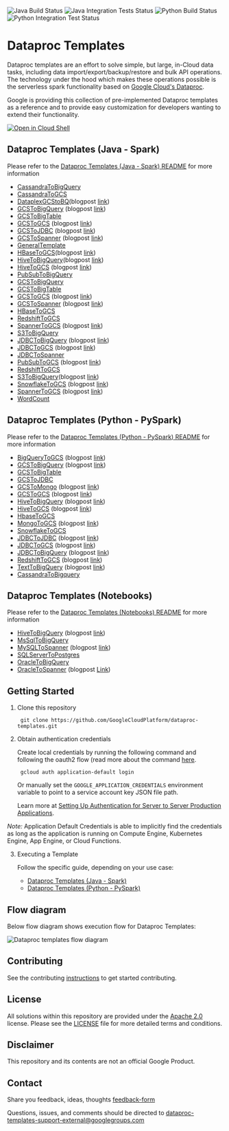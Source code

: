 ![Java Build Status](https://dataproctemplatesci.com/buildStatus/icon?job=dataproc-templates-build%2Fbuild-job-java&&subject=java-build)
![Java Integration Tests Status](https://dataproctemplatesci.com/buildStatus/icon?job=dataproc-templates-build%2Fintegration-tests-java&&subject=integration-tests-java)
![Python Build Status](https://dataproctemplatesci.com/buildStatus/icon?job=dataproc-templates-build%2Fbuild-job-python&&subject=python-build)
![Python Integration Test Status](https://dataproctemplatesci.com/buildStatus/icon?job=dataproc-templates-build%2Fintegration-tests-python&&subject=integration-tests-python)

# Dataproc Templates
Dataproc templates are an effort to solve simple, but large, in-Cloud data tasks, including data import/export/backup/restore and bulk API operations. The technology under the hood which makes these operations possible is the serverless spark functionality based on [Google Cloud's Dataproc](https://cloud.google.com/dataproc/).

Google is providing this collection of pre-implemented Dataproc templates as a reference and to provide easy customization for developers wanting to extend their functionality.

[![Open in Cloud Shell](http://gstatic.com/cloudssh/images/open-btn.svg)](https://console.cloud.google.com/cloudshell/editor)


## Dataproc Templates (Java - Spark)
Please refer to the [Dataproc Templates (Java - Spark) README](/java)  for more information

* [CassandraToBigQuery](java/src/main/java/com/google/cloud/dataproc/templates/databases#executing-cassandra-to-bigquery-template)
* [CassandraToGCS](java/src/main/java/com/google/cloud/dataproc/templates/databases#executing-cassandra-to-gcs-template)
* [DataplexGCStoBQ](/java/src/main//java/com/google/cloud/dataproc/templates/dataplex#dataplex-gcs-to-bigquery)(blogpost [link](https://medium.com/google-cloud/using-dataproc-serverless-to-migrate-your-dataplex-gcs-data-to-bigquery-1e47bc8de74c))
* [GCSToBigQuery](/java/src/main/java/com/google/cloud/dataproc/templates/gcs#1-gcs-to-bigquery) (blogpost [link](https://medium.com/google-cloud/importing-data-from-gcs-to-bigquery-via-spark-bq-connector-using-dataproc-serverless-25e29f84888d))
* [GCSToBigTable](/java/src/main/java/com/google/cloud/dataproc/templates/gcs#1-gcs-to-bigquery)
* [GCSToGCS](/java/src/main/java/com/google/cloud/dataproc/templates/gcs#4-gcs-to-gcs) (blogpost [link](https://medium.com/@ankuljain/migrate-gcs-to-gcs-using-dataproc-serverless-3b7b0f6ad6b9))
* [GCSToJDBC](/java/src/main/java/com/google/cloud/dataproc/templates/gcs#3-gcs-to-jdbc) (blogpost [link](https://medium.com/google-cloud/importing-data-from-gcs-to-databases-via-jdbc-using-dataproc-serverless-7ed75eab93ba))
* [GCSToSpanner](/java/src/main/java/com/google/cloud/dataproc/templates/gcs#2-gcs-to-spanner) (blogpost [link](https://medium.com/google-cloud/fast-export-large-database-tables-using-gcp-serverless-dataproc-spark-bb32b1260268))
* [GeneralTemplate](/java/src/main/java/com/google/cloud/dataproc/templates/general)
* [HBaseToGCS](/java/src/main/java/com/google/cloud/dataproc/templates/hbase#1-hbase-to-gcs)(blogpost [link](https://medium.com/google-cloud/using-dataproc-serverless-to-migrate-your-hbase-data-to-gcs-bf1ccf4ab945))
* [HiveToBigQuery](/java/src/main/java/com/google/cloud/dataproc/templates/hive#1-hive-to-bigquery)(blogpost [link](https://medium.com/google-cloud/using-dataproc-serverless-to-migrate-your-hive-data-to-bigquery-8e2d4fcd1c24))
* [HiveToGCS](/java/src/main/java/com/google/cloud/dataproc/templates/hive#2-hive-to-gcs) (blogpost [link](https://medium.com/@nehamodgil_21070/processing-and-migrating-large-data-tables-from-hive-to-gcs-using-java-and-dataproc-serverless-b6dbbae61c5d))
* [PubSubToBigQuery](/java/src/main/java/com/google/cloud/dataproc/templates/pubsub)
* [GCSToBigQuery](/java/src/main/java/com/google/cloud/dataproc/templates/gcs)
* [GCSToBigTable](/java/src/main/java/com/google/cloud/dataproc/templates/gcs) 
* [GCSToGCS](/java/src/main/java/com/google/cloud/dataproc/templates/gcs) (blogpost [link](https://medium.com/@ankuljain/migrate-gcs-to-gcs-using-dataproc-serverless-3b7b0f6ad6b9))
* [GCSToSpanner](/java/src/main/java/com/google/cloud/dataproc/templates/gcs) (blogpost [link](https://medium.com/google-cloud/fast-export-large-database-tables-using-gcp-serverless-dataproc-spark-bb32b1260268))
* [HBaseToGCS](/java/src/main/java/com/google/cloud/dataproc/templates/hbase)
* [RedshiftToGCS](/java/src/main/java/com/google/cloud/dataproc/templates/databases)
* [SpannerToGCS](/java/src/main/java/com/google/cloud/dataproc/templates/databases) (blogpost [link](https://medium.com/google-cloud/cloud-spanner-export-query-results-using-dataproc-serverless-6f2f65b583a4))
* [S3ToBigQuery](/java/src/main/java/com/google/cloud/dataproc/templates/s3)
* [JDBCToBigQuery](/java/src/main/java/com/google/cloud/dataproc/templates/jdbc) (blogpost [link](https://medium.com/@sjlva/java-fast-export-large-database-tables-using-gcp-serverless-dataproc-fe6ffffe28b5))
* [JDBCToGCS](/java/src/main/java/com/google/cloud/dataproc/templates/jdbc) (blogpost [link](https://medium.com/google-cloud/fast-export-large-database-tables-using-gcp-serverless-dataproc-spark-bb32b1260268))
* [JDBCToSpanner](/java/src/main/java/com/google/cloud/dataproc/templates/jdbc)
* [PubSubToGCS](/java/src/main/java/com/google/cloud/dataproc/templates/pubsub#2-pubsub-to-gcs) (blogpost [link](https://medium.com/google-cloud/stream-data-from-pub-sub-to-cloud-storage-using-dataproc-serverless-7a1e4823926e))
* [RedshiftToGCS](/java/src/main/java/com/google/cloud/dataproc/templates/databases#executing-redshift-to-gcs-template)
* [S3ToBigQuery](/java/src/main/java/com/google/cloud/dataproc/templates/s3#1-s3-to-bigquery)(blogpost [link](https://medium.com/google-cloud/export-data-from-aws-s3-to-bigquery-using-dataproc-serverless-6dc7a9952fc4))
* [SnowflakeToGCS](/java/src/main/java/com/google/cloud/dataproc/templates/snowflake#1-snowflake-to-gcs) (blogpost [link](https://medium.com/google-cloud/export-snowflake-query-results-to-gcs-using-dataproc-serverless-3d68f5a01ca9))
* [SpannerToGCS](/java/src/main/java/com/google/cloud/dataproc/templates/databases#executing-spanner-to-gcs-template) (blogpost [link](https://medium.com/google-cloud/cloud-spanner-export-query-results-using-dataproc-serverless-6f2f65b583a4))
* [WordCount](/java/src/main/java/com/google/cloud/dataproc/templates/word/WordCount.java)


## Dataproc Templates (Python - PySpark)
Please refer to the [Dataproc Templates (Python - PySpark) README](/python) for more information

* [BigQueryToGCS](/python/dataproc_templates/bigquery) (blogpost [link](https://medium.com/google-cloud/moving-data-from-bigquery-to-gcs-using-gcp-dataproc-serverless-and-pyspark-f6481b86bcd1))
* [GCSToBigQuery](/python/dataproc_templates/gcs) (blogpost [link](https://medium.com/@ppaglilla/getting-started-with-dataproc-serverless-pyspark-templates-e32278a6a06e))
* [GCSToBigTable](/python/dataproc_templates/gcs)
* [GCSToJDBC](/python/dataproc_templates/gcs)
* [GCSToMongo](/python/dataproc_templates/gcs) (blogpost [link](https://medium.com/google-cloud/importing-data-from-gcs-to-mongodb-using-dataproc-serverless-fed58904633a))
* [GCSToGCS](/python/dataproc_templates/gcs) (blogpost [link](https://medium.com/@ankuljain/migrate-gcs-to-gcs-using-dataproc-serverless-3b7b0f6ad6b9))
* [HiveToBigQuery](/python/dataproc_templates/hive) (blogpost [link](https://medium.com/google-cloud/processing-data-from-hive-to-bigquery-using-pyspark-and-dataproc-serverless-217c7cb9e4f8))
* [HiveToGCS](/python/dataproc_templates/hive) (blogpost [link](https://medium.com/@surjitsh/processing-large-data-tables-from-hive-to-gcs-using-pyspark-and-dataproc-serverless-35d3d16daaf))
* [HbaseToGCS](/python/dataproc_templates/hbase)
* [MongoToGCS](/python/dataproc_templates/mongo) (blogpost [link](https://medium.com/google-cloud/exporting-data-from-mongodb-to-gcs-buckets-using-dataproc-serverless-64830fb15b51))
* [SnowflakeToGCS](/python/dataproc_templates/snowflake)
* [JDBCToJDBC](/python/dataproc_templates/jdbc) (blogpost [link](https://medium.com/google-cloud/migrating-data-from-one-databases-into-another-via-jdbc-using-dataproc-serverless-c5336c409b18))
* [JDBCToGCS](/python/dataproc_templates/jdbc) (blogpost [link](https://medium.com/google-cloud/importing-data-from-databases-into-gcs-via-jdbc-using-dataproc-serverless-f330cb0160f0))
* [JDBCToBigQuery](/python/dataproc_templates/jdbc) (blogpost [link](https://medium.com/@sjlva/python-fast-export-large-database-tables-using-gcp-serverless-dataproc-bfe77a132485))
* [RedshiftToGCS](/python/dataproc_templates/redshift) (blogpost [link](https://medium.com/google-cloud/exporting-data-from-redshift-to-gcs-using-gcp-dataproc-serverless-and-pyspark-9ab78de11405))
* [TextToBigQuery](/python/dataproc_templates/gcs) (blogpost [link](https://medium.com/google-cloud/dataproc-serverless-pyspark-template-for-ingesting-compressed-text-files-to-bigquery-c6eab8fb6bc9))
* [CassandraToBigquery](/python/dataproc_templates/cassandra)

## Dataproc Templates (Notebooks)
Please refer to the [Dataproc Templates (Notebooks) README](/notebooks) for more information

* [HiveToBigQuery](/notebooks/hive2bq#dataproc-template-to-migrate-hive-tables-to-bigquery-using-jupyter-notebooks) (blogpost [link](https://medium.com/google-cloud/hive-to-bigquery-move-data-efficiently-using-gcp-dataproc-serverless-ee30d35aaf03))
* [MsSqlToBigQuery](/notebooks/mssql2bq#jupyter-notebook-solution-for-migrating-mssql-sql-server-to-bigquery-dwh-using-dataproc-templates)
* [MySQLToSpanner](/notebooks/mysql2spanner#jupyter-notebook-solution-for-migrating-mysql-database-to-cloud-spanner-using-dataproc-templates) (blogpost [link](https://medium.com/google-cloud/mysql-to-cloud-spanner-migrate-mysql-database-to-cloud-spanner-using-vertex-ai-notebooks-and-gcp-ad7d2ed8a317))
* [SQLServerToPostgres](/notebooks/mssql2postgresql#jupyter-notebook-solution-for-migrating-mssql-sql-server-to-postgres-database-using-dataproc-templates)
* [OracleToBigQuery](/notebooks/oracle2bq#jupyter-notebook-solution-for-migrating-oracle-database-to-bigquery-using-dataproc-templates)
* [OracleToSpanner](/notebooks/oracle2spanner#jupyter-notebook-solution-for-migrating-oracle-database-to-cloud-spanner-using-dataproc-templates) (blogpost [Link](https://medium.com/@surjitsh/oracle-to-cloud-spanner-migrate-oracle-database-to-cloud-spanner-using-vertex-ai-notebooks-and-gcp-49152ce7f4e8))


## Getting Started

1) Clone this repository

        git clone https://github.com/GoogleCloudPlatform/dataproc-templates.git
2) Obtain authentication credentials

   Create local credentials by running the following command and following the
   oauth2 flow (read more about the command [here](https://cloud.google.com/sdk/gcloud/reference/auth/application-default/login).

        gcloud auth application-default login

   Or manually set the `GOOGLE_APPLICATION_CREDENTIALS` environment variable
   to point to a service account key JSON file path.

   Learn more at [Setting Up Authentication for Server to Server Production Applications](https://developers.google.com/identity/protocols/oauth2/service-account).

*Note:* Application Default Credentials is able to implicitly find the credentials as long as the application is running on Compute Engine, Kubernetes Engine, App Engine, or Cloud Functions.

3) Executing a Template

    Follow the specific guide, depending on your use case:
   - [Dataproc Templates (Java - Spark)](java)
   - [Dataproc Templates (Python - PySpark)](python)

## Flow diagram

Below flow diagram shows execution flow for Dataproc Templates:

![Dataproc templates flow diagram](dp-templates.png)

## Contributing
See the contributing [instructions](/CONTRIBUTING.md) to get started contributing.

## License
All solutions within this repository are provided under the [Apache 2.0](https://www.apache.org/licenses/LICENSE-2.0) license. Please see the [LICENSE](/LICENSE) file for more detailed terms and conditions.

## Disclaimer
This repository and its contents are not an official Google Product.

## Contact
Share you feedback, ideas, thoughts [feedback-form](https://forms.gle/XXCJeWeCJJ9fNLQS6)

Questions, issues, and comments should be directed to dataproc-templates-support-external@googlegroups.com

[gcf]: https://cloud.google.com/functions/
[gcf-bg]: https://cloud.google.com/functions/docs/writing/background
[logs-export]: https://cloud.google.com/logging/docs/export/
